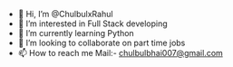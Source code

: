 - 👋 Hi, I’m @ChulbulxRahul
- 👀 I’m interested in Full Stack developing
- 🌱 I’m currently learning Python
- 💞️ I’m looking to collaborate on part time jobs  
- 📫 How to reach me Mail:- chulbulbhai007@gmail.com

<!---
ChulbulxRahul/ChulbulxRahul is a ✨ special ✨ repository because its `README.md` (this file) appears on your GitHub profile.
You can click the Preview link to take a look at your changes.
--->
